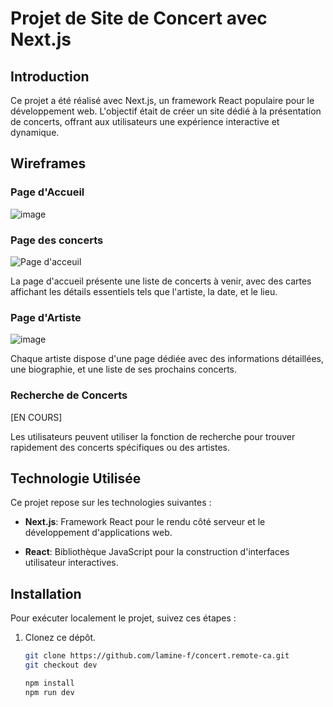 # Projet de Site de Concert avec Next.js

## Introduction

Ce projet a été réalisé avec Next.js, un framework React populaire pour le développement web. L'objectif était de créer un site dédié à la présentation de concerts, offrant aux utilisateurs une expérience interactive et dynamique.

## Wireframes

### Page d'Accueil

![image](https://github.com/lamine-f/concert.remote-ca/assets/133556400/77f78156-923b-43b2-8aec-78d1963e89ed)


### Page des concerts

![Page d'acceuil](https://github.com/lamine-f/concert.remote-ca/assets/133556400/cbf44274-8849-4920-a578-16aa2bd3859e)


La page d'accueil présente une liste de concerts à venir, avec des cartes affichant les détails essentiels tels que l'artiste, la date, et le lieu.

### Page d'Artiste

![image](https://github.com/lamine-f/concert.remote-ca/assets/133556400/fd6d904e-7c4f-4349-9169-eb5a8319b2fb)


Chaque artiste dispose d'une page dédiée avec des informations détaillées, une biographie, et une liste de ses prochains concerts.

### Recherche de Concerts

[EN COURS]

Les utilisateurs peuvent utiliser la fonction de recherche pour trouver rapidement des concerts spécifiques ou des artistes.


## Technologie Utilisée

Ce projet repose sur les technologies suivantes :

- **Next.js**: Framework React pour le rendu côté serveur et le développement d'applications web.

- **React**: Bibliothèque JavaScript pour la construction d'interfaces utilisateur interactives.

## Installation

Pour exécuter localement le projet, suivez ces étapes :

1. Clonez ce dépôt.

   ```bash
   git clone https://github.com/lamine-f/concert.remote-ca.git
   git checkout dev
   ```
   ```bash
   npm install
   npm run dev
   ```
